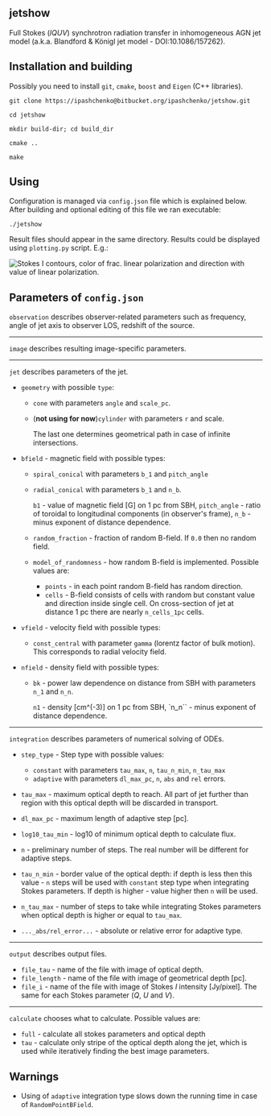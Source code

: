 ## jetshow
Full Stokes (_IQUV_) synchrotron radiation transfer in inhomogeneous AGN jet
model (a.k.a. Blandford & Königl jet model - DOI:10.1086/157262).


## Installation and building

Possibly you need to install ``git``, ``cmake``, ``boost`` and ``Eigen`` (C++
libraries).

``git clone https://ipashchenko@bitbucket.org/ipashchenko/jetshow.git``

``cd jetshow``

``mkdir build-dir; cd build_dir``

``cmake ..``

``make``

## Using

Configuration is managed via ``config.json`` file which is explained below.
After building and optional editing of this file we ran executable:

``./jetshow``

Result files should appear in the same directory. Results could be displayed
using ``plotting.py`` script. E.g.:

![Stokes I contours, color of frac. linear polarization and direction with
value of linear polarization.](https://www.dropbox.com/s/adr38w9f6ay2j8b/bk_jet.png)




## Parameters of ``config.json``
 
 ``observation`` describes observer-related parameters such as
 frequency, angle of jet axis to observer LOS, redshift
 of the source.
 
 ---
 
 ``image`` describes resulting image-specific parameters.
 
 ---
 
 ``jet`` describes parameters of the jet.
 
 * ``geometry`` with possible ``type``:
     * ``cone`` with parameters ``angle`` and ``scale_pc``.
     * (**not using for now**)``cylinder`` with parameters ``r`` and scale.
        
       The last one determines geometrical path in case of infinite
       intersections.
        
 * ``bfield`` - magnetic field with possible types:
     * ``spiral_conical`` with parameters ``b_1`` and ``pitch_angle``
     * ``radial_conical`` with parameters ``b_1`` and ``n_b``.
        
       ``b1`` - value of magnetic field [G] on 1 pc from SBH, ``pitch_angle``
        \- ratio of toroidal to longitudinal components (in observer's frame),
        ``n_b`` - minus exponent of distance dependence.
     * ``random_fraction`` - fraction of random B-field. If ``0.0`` then no
         random field.
     * ``model_of_randomness`` - how random B-field is implemented. Possible
       values are:
         * ``points`` - in each point random B-field has random direction.
         * ``cells`` - B-field consists of cells with random but constant
           value and direction inside single cell. On cross-section of jet at
           distance 1 pc there are nearly ``n_cells_1pc`` cells.
        
 * ``vfield`` - velocity field with possible types:
     * ``const_central`` with parameter ``gamma`` (lorentz factor of bulk
       motion). This corresponds to radial velocity field.
        
 * ``nfield`` - density field with possible types:
     * ``bk`` - power law dependence on distance from SBH with parameters
       ``n_1`` and ``n_n``.
        
       ``n1`` - density [cm^(-3)] on 1 pc from SBH, `n_n`` - minus exponent of
       distance dependence.
  
 ---
  
 ``integration`` describes parameters of numerical solving of ODEs.
 
 * ``step_type`` - Step type with possible values:
 
     * ``constant`` with parameters ``tau_max``, ``n``, ``tau_n_min``,
       ``n_tau_max``
     * ``adaptive`` with parameters ``dl_max_pc``, ``n``, ``abs`` and
       ``rel`` errors.
 * ``tau_max`` - maximum optical depth to reach. All part of jet further
       than region with this optical depth will be discarded in transport.
 * ``dl_max_pc`` - maximum length of adaptive step [pc].
 * ``log10_tau_min`` - log10 of minimum optical depth to calculate flux.
 * ``n`` - preliminary number of steps. The real number will be different
   for adaptive steps.
 * ``tau_n_min`` - border value of the optical depth: if depth is less then
   this value - ``n`` steps will be used with ``constant`` step type when
   integrating Stokes parameters. If depth is higher - value higher then
   ``n`` will be used.
 * ``n_tau_max`` - number of steps to take while integrating Stokes
   parameters when optical depth is higher or equal to ``tau_max``.
 * ``..._abs/rel_error...`` - absolute or relative error for adaptive type.
    
 ---
    
 ``output`` describes output files.
 
 * ``file_tau`` - name of the file with image of optical depth.
 * ``file_length`` - name of the file with image of geometrical depth [pc].
 * ``file_i`` - name of the file with image of Stokes *I* intensity
   [Jy/pixel]. The same for each Stokes parameter (*Q*, *U* and *V*).
 
 ---
    
 ``calculate`` chooses what to calculate. Possible values are:
 
 * ``full`` - calculate all stokes parameters and optical depth
 * ``tau`` - calculate only stripe of the optical depth along the jet, which
   is used while iteratively finding the best image parameters.
    
    
## Warnings

 
* Using of ``adaptive`` integration type slows down the running time in case of
``RandomPointBField``.